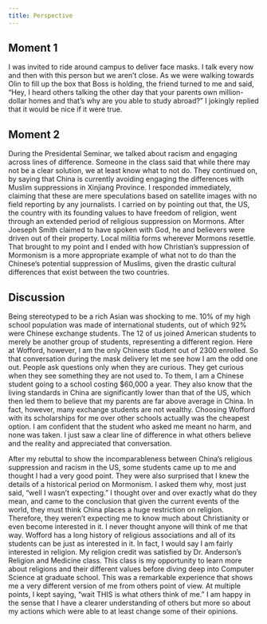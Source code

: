 ```yaml
---
title: Perspective
---
```


## Moment 1
I was invited to ride around campus to deliver face masks. I talk every now and then with this person but we aren’t close. As we were walking towards Olin to fill up the box that Boss is holding, the friend turned to me and said, “Hey, I heard others talking the other day that your parents own million-dollar homes and that’s why are you able to study abroad?” I jokingly replied that it would be nice if it were true.

## Moment 2
During the Presidental Seminar, we talked about racism and engaging across lines of difference. Someone in the class said that while there may not be a clear solution, we at least know what to not do. They continued on, by saying that China is currently avoiding engaging the differences with Muslim suppressions in Xinjiang Province. I responded immediately, claiming that these are mere speculations based on satellite images with no field reporting by any journalists. I carried on by pointing out that, the US, the country with its founding values to have freedom of religion, went through an extended period of religious suppression on Mormons. After Joeseph Smith claimed to have spoken with God, he and believers were driven out of their property. Local militia forms wherever Mormons resettle. That brought to my point and I ended with how Christian’s suppression of Mormonism is a more appropriate example of what not to do than the Chinese’s potential suppression of Muslims, given the drastic cultural differences that exist between the two countries.

## Discussion
Being stereotyped to be a rich Asian was shocking to me. 10% of my high school population was made of international students, out of which 92% were Chinese exchange students. The 12 of us joined American students to merely be another group of students, representing a different region. Here at Wofford, however, I am the only Chinese student out of 2300 enrolled. So that conversation during the mask delivery let me see how I am the odd one out. People ask questions only when they are curious. They get curious when they see something they are not used to. To them, I am a Chinese student going to a school costing $60,000 a year. They also know that the living standards in China are significantly lower than that of the US, which then led them to believe that my parents are far above average in China. In fact, however, many exchange students are not wealthy. Choosing Wofford with its scholarships for me over other schools actually was the cheapest option. I am confident that the student who asked me meant no harm, and none was taken. I just saw a clear line of difference in what others believe and the reality and appreciated that conversation.

After my rebuttal to show the incomparableness between China’s religious suppression and racism in the US, some students came up to me and thought I had a very good point. They were also surprised that I knew the details of a historical period on Mormonism. I asked them why, most just said, “well I wasn’t expecting.” I thought over and over exactly what do they mean, and came to the conclusion that given the current events of the world, they must think China places a huge restriction on religion. Therefore, they weren’t expecting me to know much about Christianity or even become interested in it. I never thought anyone will think of me that way. Wofford has a long history of religious associations and all of its students can be just as interested in it. In fact, I would say I am fairly interested in religion. My religion credit was satisfied by Dr. Anderson’s Religion and Medicine class. This class is my opportunity to learn more about religions and their different values before diving deep into Computer Science at graduate school. This was a remarkable experience that shows me a very different version of me from others point of view. At multiple points, I kept saying, “wait THIS is what others think of me.” I am happy in the sense that I have a clearer understanding of others but more so about my actions which were able to at least change some of their opinions. 
